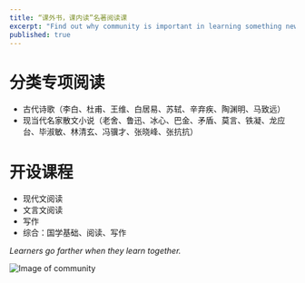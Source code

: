 ```yaml
---
title: “课外书，课内读”名著阅读课
excerpt: "Find out why community is important in learning something new, what makes robust communities tick, and start co-designing your course."
published: true
---
```


# 分类专项阅读
*	古代诗歌（李白、杜甫、王维、白居易、苏轼、辛弃疾、陶渊明、马致远）
*	现当代名家散文小说（老舍、鲁迅、冰心、巴金、矛盾、莫言、铁凝、龙应台、毕淑敏、林清玄、冯骥才、张晓峰、张抗抗）

# 开设课程
*	现代文阅读
*	文言文阅读
*	写作
*	综合：国学基础、阅读、写作



*Learners go farther when they learn together.*

![Image of community](http://www.juev.org/content/images/2014/Sep/sun.jpg)
